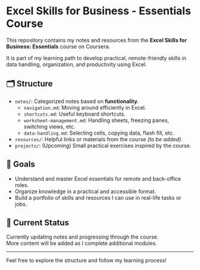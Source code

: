 # Excel Skills for Business - Essentials Course

This repository contains my notes and resources from the **Excel Skills for Business: Essentials** course on Coursera.

It is part of my learning path to develop practical, remote-friendly skills in data handling, organization, and productivity using Excel.

## 🗂️ Structure

- `notes/`: Categorized notes based on **functionality**.
  - `navigation.md`: Moving around efficiently in Excel.
  - `shortcuts.md`: Useful keyboard shortcuts.
  - `worksheet-management.md`: Handling sheets, freezing panes, switching views, etc.
  - `data-handling.md`: Selecting cells, copying data, flash fill, etc.
- `resources/`: Helpful links or materials from the course *(to be added)*.
- `projects/`: (Upcoming) Small practical exercises inspired by the course.

## 🎯 Goals

- Understand and master Excel essentials for remote and back-office roles.
- Organize knowledge in a practical and accessible format.
- Build a portfolio of skills and resources I can use in real-life tasks or jobs.

## 📍 Current Status

Currently updating notes and progressing through the course.  
More content will be added as I complete additional modules.

---

Feel free to explore the structure and follow my learning process!
